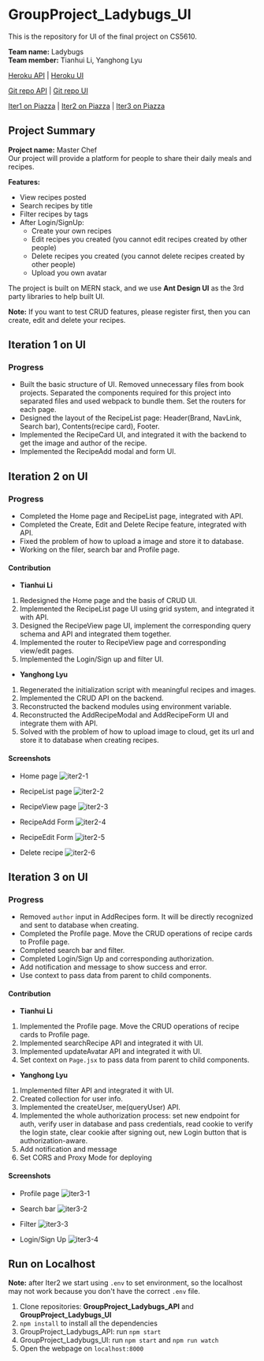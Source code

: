 # GroupProject_Ladybugs_UI
This is the repository for UI of the final project on CS5610.  

**Team name:** Ladybugs  
**Team member:** Tianhui Li, Yanghong Lyu  

[Heroku API](http://master-chef-api.herokuapp.com/) | [Heroku UI](http://master-chef-ui.herokuapp.com/)  

[Git repo API](https://github.ccs.neu.edu/NEU-CS5610-SU20/GroupProject_Ladybugs_API) | [Git repo UI](https://github.ccs.neu.edu/NEU-CS5610-SU20/GroupProject_Ladybugs_UI)

[Iter1 on Piazza](https://piazza.com/class/k8hvaigksc71k1?cid=643) | [Iter2 on Piazza](https://piazza.com/class/k8hvaigksc71k1?cid=693) | [Iter3 on Piazza](https://piazza.com/class/k8hvaigksc71k1?cid=750)

## Project Summary
**Project name:** Master Chef  
Our project will provide a platform for people to share their daily meals and recipes.

**Features:**
- View recipes posted
- Search recipes by title
- Filter recipes by tags
- After Login/SignUp:
  - Create your own recipes
  - Edit recipes you created (you cannot edit recipes created by other people)
  - Delete recipes you created (you cannot delete recipes created by other people)
  - Upload you own avatar

The project is built on MERN stack, and we use **Ant Design UI** as the 3rd party libraries to help built UI.

**Note:** If you want to test CRUD features, please register first, then you can create, edit and delete your recipes.

## Iteration 1 on UI
### Progress
- Built the basic structure of UI. Removed unnecessary files from book projects. Separated the components required for this project into separated files and used webpack to bundle them. Set the routers for each page.
- Designed the layout of the RecipeList page: Header(Brand, NavLink, Search bar), Contents(recipe card), Footer.
- Implemented the RecipeCard UI, and integrated it with the backend to get the image and author of the recipe.
- Implemented the RecipeAdd modal and form UI.

## Iteration 2 on UI
### Progress
- Completed the Home page and RecipeList page, integrated with API.
- Completed the Create, Edit and Delete Recipe feature, integrated with API.
- Fixed the problem of how to upload a image and store it to database.
- Working on the filer, search bar and Profile page.

#### Contribution
- **Tianhui Li**
1. Redesigned the Home page and the basis of CRUD UI.
2. Implemented the RecipeList page UI using grid system, and integrated it with API.
3. Designed the RecipeView page UI, implement the corresponding query schema and API and integrated them together.
4. Implemented the router to RecipeView page and corresponding view/edit pages.
5. Implemented the Login/Sign up and filter UI.

- **Yanghong Lyu**
1. Regenerated the initialization script with meaningful recipes and images.
2. Implemented the CRUD API on the backend.
4. Reconstructed the backend modules using environment variable.
5. Reconstructed the AddRecipeModal and AddRecipeForm UI and integrate them with API.
6. Solved with the problem of how to upload image to cloud, get its url and store it to database when creating recipes.

#### Screenshots
- Home page
![iter2-1](/readme_img/iter2-1.png)

- RecipeList page
![iter2-2](/readme_img/iter2-2.png)

- RecipeView page
![iter2-3](/readme_img/iter2-3.png)

- RecipeAdd Form
![iter2-4](/readme_img/iter2-4.png)

- RecipeEdit Form
![iter2-5](/readme_img/iter2-5.png)

- Delete recipe
![iter2-6](/readme_img/iter2-6.png)

## Iteration 3 on UI
### Progress
- Removed `author` input in AddRecipes form. It will be directly recognized and sent to database when creating.
- Completed the Profile page. Move the CRUD operations of recipe cards to Profile page.
- Completed search bar and filter.
- Completed Login/Sign Up and corresponding authorization.
- Add notification and message to show success and error.
- Use context to pass data from parent to child components.

#### Contribution
- **Tianhui Li**
1. Implemented the Profile page. Move the CRUD operations of recipe cards to Profile page.
2. Implemented searchRecipe API and integrated it with UI.
3. Implemented updateAvatar API and integrated it with UI.
4. Set context on `Page.jsx` to pass data from parent to child components.

- **Yanghong Lyu**
1. Implemented filter API and integrated it with UI.
2. Created collection for user info.
3. Implemented the createUser, me(queryUser) API.
4. Implemented the whole authorization process: set new endpoint for auth, verify user in database and pass credentials, read cookie to verify the login state, clear cookie after signing out, new Login button that is authorization-aware.
5. Add notification and message
6. Set CORS and Proxy Mode for deploying

#### Screenshots
- Profile page
![iter3-1](/readme_img/iter3-1.png)

- Search bar
![iter3-2](/readme_img/iter3-2.png)

- Filter
![iter3-3](/readme_img/iter3-3.png)

- Login/Sign Up
![iter3-4](/readme_img/iter3-4.png)

## Run on Localhost
**Note:** after Iter2 we start using `.env` to set environment, so the localhost may not work because you don't have the correct `.env` file.  

1. Clone repositories: **GroupProject_Ladybugs_API** and **GroupProject_Ladybugs_UI**
2. `npm install` to install all the dependencies
3. GroupProject_Ladybugs_API: run `npm start`
4. GroupProject_Ladybugs_UI: run `npm start` and `npm run watch`
5. Open the webpage on `localhost:8000`